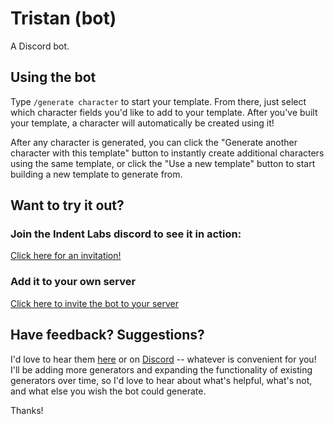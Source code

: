 # Tristan (bot)

A Discord bot.

## Using the bot

Type `/generate character` to start your template. From there, just select which character fields you'd like to add to your template. After you've built your template, a character will automatically be created using it!

After any character is generated, you can click the "Generate another character with this template" button to instantly create additional characters using the same template, or click the "Use a new template" button to start building a new template to generate from.

## Want to try it out?

### Join the Indent Labs discord to see it in action:
[Click here for an invitation!](https://discord.gg/uM6EHxkeUX)

### Add it to your own server
[Click here to invite the bot to your server](https://discord.com/api/oauth2/authorize?client_id=993994793225031810&permissions=277025442880&scope=applications.commands%20bot)

## Have feedback? Suggestions?

I'd love to hear them [here](https://github.com/indentlabs/tristan/issues) or on [Discord](https://discord.gg/uM6EHxkeUX) -- whatever is convenient for you! I'll be adding more generators and expanding the functionality of existing generators over time, so I'd love to hear about what's helpful, what's not, and what else you wish the bot could generate.

Thanks!